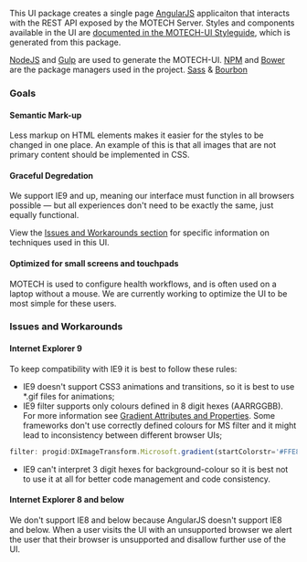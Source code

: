 This UI package creates a single page [AngularJS](https://angularjs.org/) applicaiton that interacts with the REST API exposed by the MOTECH Server. Styles and components available in the UI are [documented in the MOTECH-UI Styleguide](http://styleguide.motechproject.org), which is generated from this package.

[NodeJS](https://nodejs.org) and [Gulp](http://gulpjs.com/) are used to generate the MOTECH-UI. [NPM](https://www.npmjs.com/) and [Bower](http://bower.io/) are the package managers used in the project. [Sass](http://sass-lang.com/) & [Bourbon](http://bourbon.io/)

### Goals

#### Semantic Mark-up
Less markup on HTML elements makes it easier for the styles to be changed in one place. An example of this is that all images that are not primary content should be implemented in CSS.

#### Graceful Degredation
We support IE9 and up, meaning our interface must function in all browsers possible — but all experiences don't need to be exactly the same, just equally functional.

View the [Issues and Workarounds section](#issues) for specific information on techniques used in this UI. 

#### Optimized for small screens and touchpads
MOTECH is used to configure health workflows, and is often used on a laptop without a mouse. We are currently working to optimize the UI to be most simple for these users.

### <a name="issues"></a>Issues and Workarounds

#### Internet Explorer 9
To keep compatibility with IE9 it is best to follow these rules:

- IE9 doesn't support CSS3 animations and transitions, so it is best to use *.gif files for animations;
- IE9 filter supports only colours defined in 8 digit hexes (AARRGGBB). For more information see [Gradient Attributes and Properties](https://msdn.microsoft.com/en-us/library/ms532997(v=vs.85).aspx). Some frameworks don't use correctly defined colours for MS filter and it might lead to inconsistency between different browser UIs;
```javascript
filter: progid:DXImageTransform.Microsoft.gradient(startColorstr='#FFE8E8E8', endColorstr='#FFF2F2F1');
```
- IE9 can't interpret 3 digit hexes for background-colour so it is best not to use it at all for better code management and code consistency.

#### Internet Explorer 8 and below
We don't support IE8 and below because AngularJS doesn't support IE8 and below. When a user visits the UI with an unsupported browser we alert the user that their browser is unsupported and disallow further use of the UI.

